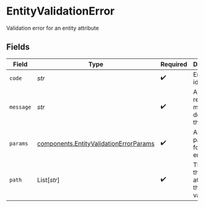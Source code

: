 # EntityValidationError

Validation error for an entity attribute


## Fields

| Field                                                                                            | Type                                                                                             | Required                                                                                         | Description                                                                                      | Example                                                                                          |
| ------------------------------------------------------------------------------------------------ | ------------------------------------------------------------------------------------------------ | ------------------------------------------------------------------------------------------------ | ------------------------------------------------------------------------------------------------ | ------------------------------------------------------------------------------------------------ |
| `code`                                                                                           | *str*                                                                                            | :heavy_check_mark:                                                                               | Error code identifier                                                                            | custom                                                                                           |
| `message`                                                                                        | *str*                                                                                            | :heavy_check_mark:                                                                               | A human-readable message describing the error                                                    | Invalid input                                                                                    |
| `params`                                                                                         | [components.EntityValidationErrorParams](../../models/components/entityvalidationerrorparams.md) | :heavy_check_mark:                                                                               | Additional parameters for the error                                                              |                                                                                                  |
| `path`                                                                                           | List[*str*]                                                                                      | :heavy_check_mark:                                                                               | The path to the attribute that failed validation                                                 | ["first_name"]                                                                                   |